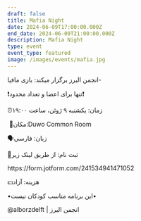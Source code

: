 ```yaml
---
draft: false
title: Mafia Night
date: 2024-06-09T17:00:00.000Z
end_date: 2024-06-09T21:00:00.000Z
description: Mafia Night
type: event
event_type: featured
image: /images/events/mafia.jpg
---
```


انجمن البرز برگزار میکند: بازی مافیا- 

❗تنها برای اعضا و تعداد محدود❗

⏰زمان: یکشنبه ۹ ژوئن، ساعت ۱۹:۰۰

‎ 📍مکان:Duwo Common Room

‎🗣زبان: فارسي

‎📝ثبت‌ نام: از طريق لینک زیر 

https\://form.jotform.com/241534941471052

‎💵هزینه: آزاد 

‎•این برنامه مناسب کودکان نیست•

@alborzdelft | انجمن البرز
